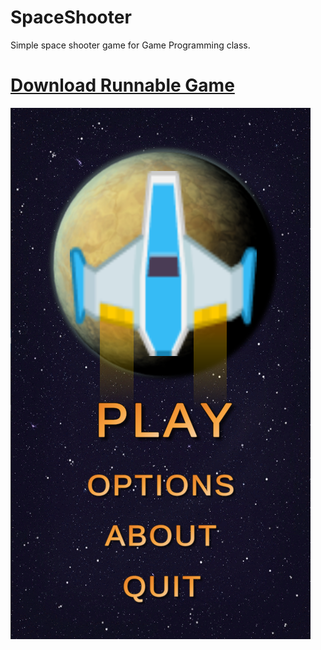 # SpaceShooter
 Simple space shooter game for Game Programming class. <br>
 # <a id="raw-url" href="https://github.com/kaziim/SpaceShooter/blob/main/Build.rar">Download Runnable Game</a>
 ![](https://github.com/kaziim/SpaceShooter/blob/main/Screenshots/Screenshot_3.png)
